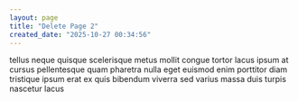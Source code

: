 ```yaml
---
layout: page
title: "Delete Page 2"
created_date: "2025-10-27 00:34:56"
---
```


tellus neque quisque scelerisque metus mollit congue tortor lacus ipsum at cursus pellentesque quam pharetra nulla eget euismod enim porttitor diam tristique ipsum erat ex quis bibendum viverra sed varius massa duis turpis nascetur lacus 
